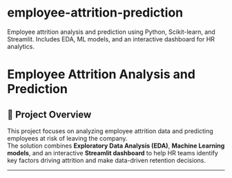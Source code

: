 # employee-attrition-prediction
Employee attrition analysis and prediction using Python, Scikit-learn, and Streamlit. Includes EDA, ML models, and an interactive dashboard for HR analytics.

# Employee Attrition Analysis and Prediction

## 📌 Project Overview
This project focuses on analyzing employee attrition data and predicting employees at risk of leaving the company.  
The solution combines **Exploratory Data Analysis (EDA)**, **Machine Learning models**, and an interactive **Streamlit dashboard** to help HR teams identify key factors driving attrition and make data-driven retention decisions.

---


